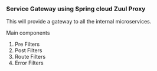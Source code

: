### Service Gateway using Spring cloud Zuul Proxy

This will provide a gateway to all the internal microservices.

Main components
  1. Pre Filters
  2. Post Filters
  3. Route Filters
  4. Error Filters
  

